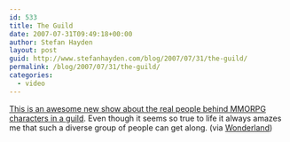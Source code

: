 ```yaml
---
id: 533
title: The Guild
date: 2007-07-31T09:49:18+00:00
author: Stefan Hayden
layout: post
guid: http://www.stefanhayden.com/blog/2007/07/31/the-guild/
permalink: /blog/2007/07/31/the-guild/
categories:
  - video
---
```

<a href="http://www.youtube.com/user/watchtheguild">This is an awesome new show about the real people behind MMORPG characters in a guild</a>. Even though it seems so true to life it always amazes me that such a diverse group of people can get along. (via <a href="http://www.wonderlandblog.com/wonderland/">Wonderland</a>)
<object width="425" height="350"><param name="movie" value="http://www.youtube.com/v/grCTXGW3sxQ"></param><param name="wmode" value="transparent"></param><embed src="http://www.youtube.com/v/grCTXGW3sxQ" type="application/x-shockwave-flash" wmode="transparent" width="425" height="350"></embed></object>

